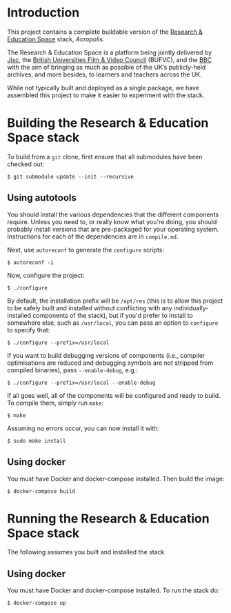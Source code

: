# Introduction

This project contains a complete buildable version of the [Research & Education Space](https://bbcarchdev.github.io/res/) stack, _Acropolis_.

The Research & Education Space is a platform being jointly delivered by [Jisc](http://www.jisc.ac.uk), the [British Universities Film & Video Council](http://bufvc.ac.uk) (BUFVC), and the [BBC](http://www.bbc.co.uk) with the aim of bringing as much as possible of the UK’s publicly-held archives, and more besides, to learners and teachers across the UK.

While not typically built and deployed as a single package, we have assembled this project to make it easier to experiment with the stack.

# Building the Research & Education Space stack

To build from a `git` clone, first ensure that all submodules have been checked out:

    $ git submodule update --init --recursive

## Using autotools
You should install the various dependencies that the different components require. Unless you need to, or really know what you're doing, you should probably install versions that are pre-packaged for your operating system. Instructions for each of the dependencies are in `compile.md`.

Next, use `autoreconf` to generate the `configure` scripts:

    $ autoreconf -i

Now, configure the project:

    $ ./configure

By default, the installation prefix will be `/opt/res` (this is to allow this project to be safely built and installed without conflicting with any individually-installed components of the stack), but if you'd prefer to install to somewhere else, such as `/usr/local`, you can pass an option to `configure` to specify that:

    $ ./configure --prefix=/usr/local

If you want to build debugging versions of components (i.e., compiler optimisations are reduced and debugging symbols are not stripped from compiled binaries), pass `--enable-debug`, e.g.:

    $ ./configure --prefix=/usr/local --enable-debug

If all goes well, all of the components will be configured and ready to build. To compile them, simply run `make`:

    $ make

Assuming no errors occur, you can now install it with:

    $ sudo make install

## Using docker

You must have Docker and docker-compose installed. Then build the image:

    $ docker-compose build

# Running the Research & Education Space stack

The following assumes you built and installed the stack

## Using docker

You must have Docker and docker-compose installed. To run the stack do:

    $ docker-compose up
       
